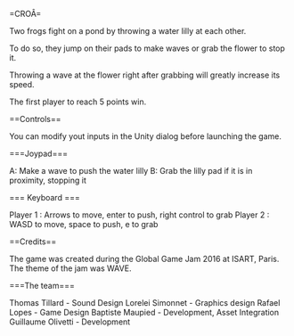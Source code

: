 =CROÂ=

Two frogs fight on a pond by throwing a water lilly at each other. 

To do so, they jump on their pads to make waves or grab the flower to stop it.

Throwing a wave at the flower right after grabbing will greatly increase its speed.

The first player to reach 5 points win.

==Controls==

You can modify yout inputs in the Unity dialog before launching the game.

===Joypad===

A: Make a wave to push the water lilly
B: Grab the lilly pad if it is in proximity, stopping it

=== Keyboard ===

Player 1 : Arrows to move, enter to push, right control to grab
Player 2 : WASD to move, space to push, e to grab

==Credits==

The game was created during the Global Game Jam 2016 at ISART, Paris.
The theme of the jam was WAVE.

===The team===

Thomas Tillard - Sound Design
Lorelei Simonnet - Graphics design
Rafael Lopes - Game Design
Baptiste Maupied - Development, Asset Integration
Guillaume Olivetti - Development
